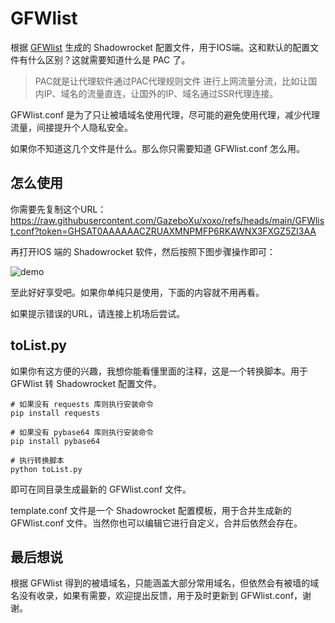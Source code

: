 # GFWlist

根据 [GFWlist](https://github.com/gfwlist/gfwlist) 生成的 Shadowrocket 配置文件，用于IOS端。这和默认的配置文件有什么区别？这就需要知道什么是 PAC 了。

> PAC就是让代理软件通过PAC代理规则文件 进行上网流量分流，比如让国内IP、域名的流量直连，让国外的IP、域名通过SSR代理连接。

GFWlist.conf 是为了只让被墙域名使用代理，尽可能的避免使用代理，减少代理流量，间接提升个人隐私安全。

如果你不知道这几个文件是什么。那么你只需要知道 GFWlist.conf 怎么用。

## 怎么使用

你需要先复制这个URL：https://raw.githubusercontent.com/GazeboXu/xoxo/refs/heads/main/GFWlist.conf?token=GHSAT0AAAAAACZRUAXMNPMFP6RKAWNX3FXGZ5ZI3AA

再打开IOS 端的 Shadowrocket 软件，然后按照下图步骤操作即可：

![demo](tool/images/demo.gif)

至此好好享受吧。如果你单纯只是使用，下面的内容就不用再看。

如果提示错误的URL，请连接上机场后尝试。

## toList.py

如果你有这方便的兴趣，我想你能看懂里面的注释，这是一个转换脚本。用于 GFWlist 转  Shadowrocket 配置文件。

```shell
# 如果没有 requests 库则执行安装命令
pip install requests

# 如果没有 pybase64 库则执行安装命令
pip install pybase64

# 执行转换脚本
python toList.py
```

即可在同目录生成最新的 GFWlist.conf 文件。

template.conf 文件是一个 Shadowrocket 配置模板，用于合并生成新的 GFWlist.conf 文件。当然你也可以编辑它进行自定义，合并后依然会存在。

## 最后想说

根据 GFWlist 得到的被墙域名，只能涵盖大部分常用域名，但依然会有被墙的域名没有收录，如果有需要，欢迎提出反馈，用于及时更新到 GFWlist.conf，谢谢。

